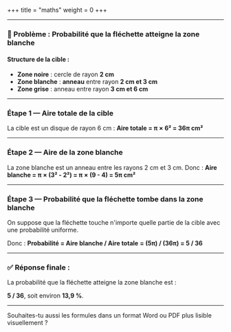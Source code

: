 +++
title = "maths"
weight = 0
+++

---

### 🎯 Problème : Probabilité que la fléchette atteigne la **zone blanche**

#### Structure de la cible :

* **Zone noire** : cercle de rayon **2 cm**
* **Zone blanche** : **anneau** entre rayon **2 cm et 3 cm**
* **Zone grise** : anneau entre rayon **3 cm et 6 cm**

---

### Étape 1 — Aire totale de la cible

La cible est un disque de rayon 6 cm :
**Aire totale = π × 6² = 36π cm²**

---

### Étape 2 — Aire de la zone blanche

La zone blanche est un anneau entre les rayons 2 cm et 3 cm.
Donc :
**Aire blanche = π × (3² - 2²) = π × (9 - 4) = 5π cm²**

---

### Étape 3 — Probabilité que la fléchette tombe dans la zone blanche

On suppose que la fléchette touche n'importe quelle partie de la cible avec une probabilité uniforme.

Donc :
**Probabilité = Aire blanche / Aire totale**
**= (5π) / (36π) = 5 / 36**

---

### ✅ Réponse finale :

La probabilité que la fléchette atteigne la zone blanche est :

**5 / 36**, soit environ **13,9 %**.

---

Souhaites-tu aussi les formules dans un format Word ou PDF plus lisible visuellement ?
